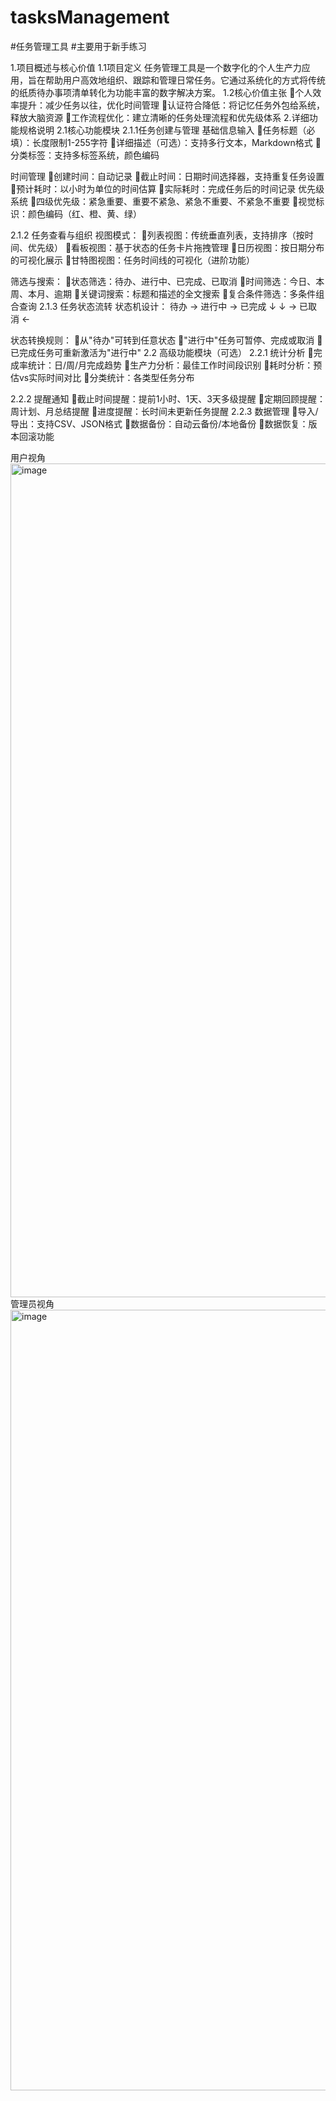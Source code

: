 # tasksManagement

#任务管理工具
#主要用于新手练习

1.项目概述与核心价值
1.1项目定义
任务管理工具是一个数字化的个人生产力应用，旨在帮助用户高效地组织、跟踪和管理日常任务。它通过系统化的方式将传统的纸质待办事项清单转化为功能丰富的数字解决方案。
1.2核心价值主张
个人效率提升：减少任务以往，优化时间管理
认证符合降低：将记忆任务外包给系统，释放大脑资源
工作流程优化：建立清晰的任务处理流程和优先级体系
2.详细功能规格说明
2.1核心功能模块
2.1.1任务创建与管理
基础信息输入
任务标题（必填）：长度限制1-255字符
详细描述（可选）：支持多行文本，Markdown格式
分类标签：支持多标签系统，颜色编码

时间管理
创建时间：自动记录
截止时间：日期时间选择器，支持重复任务设置
预计耗时：以小时为单位的时间估算
实际耗时：完成任务后的时间记录
优先级系统
四级优先级：紧急重要、重要不紧急、紧急不重要、不紧急不重要
视觉标识：颜色编码（红、橙、黄、绿）

2.1.2 任务查看与组织
视图模式：
列表视图：传统垂直列表，支持排序（按时间、优先级）
看板视图：基于状态的任务卡片拖拽管理
日历视图：按日期分布的可视化展示
甘特图视图：任务时间线的可视化（进阶功能）

筛选与搜索：
状态筛选：待办、进行中、已完成、已取消
时间筛选：今日、本周、本月、逾期
关键词搜索：标题和描述的全文搜索
复合条件筛选：多条件组合查询
2.1.3 任务状态流转
状态机设计：
待办 → 进行中 → 已完成
  ↓        ↓
  → 已取消 ←

状态转换规则：
从"待办"可转到任意状态
"进行中"任务可暂停、完成或取消
已完成任务可重新激活为"进行中"
2.2 高级功能模块（可选）
2.2.1 统计分析
完成率统计：日/周/月完成趋势
生产力分析：最佳工作时间段识别
耗时分析：预估vs实际时间对比
分类统计：各类型任务分布

2.2.2 提醒通知
截止时间提醒：提前1小时、1天、3天多级提醒
定期回顾提醒：周计划、月总结提醒
进度提醒：长时间未更新任务提醒
2.2.3 数据管理
导入/导出：支持CSV、JSON格式
数据备份：自动云备份/本地备份
数据恢复：版本回滚功能


用户视角
<img width="2123" height="1334" alt="image" src="https://github.com/user-attachments/assets/69b4abe9-76d4-4dfc-b9fc-cf9a320201be" />
管理员视角
<img width="1881" height="1249" alt="image" src="https://github.com/user-attachments/assets/f476dfa5-9326-4806-a0ff-c5f60f1b2c5f" />


